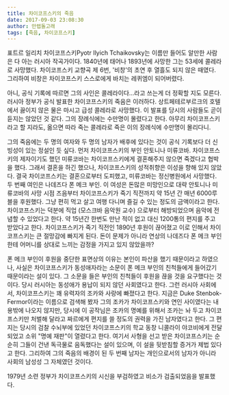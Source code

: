 ```yaml
---
title: 차이코프스키의 죽음
date: 2017-09-03 23:08:30
author: 만렙돌고래
tags: [죽음, 차이코프스키]
---
```


표트르 일리치 차이코프스키Pyotr Ilyich Tchaikovsky는 이름만 들어도 알만한 사람은 다 아는 러시아 작곡가이다. 1840년에 태어나 1893년에 사망한 그는 53세에 콜레라로 사망했다. 차이코프스키 교향곡 제 6번, '비창'의 초연 후 열흘도 되지 않은 때였다. 그리하여 비창은 차이코프스키 스스로에게 바치는 레퀴엠이 되어버렸다.

아니, 공식 기록에 따르면 그의 사인은 콜레라이다...라고 쓰는게 더 정확할 지도 모른다. 러시아 정부가 공식 발표한 차이코프스키의 죽음은 이러하다. 상트페테르부르크의 호텔에서 끓이지 않은 물은 마시고 급성 콜레라로 사망했다. 이 발표를 당시의 사람들도 곧이 듣지는 않았던 것 같다. 그의 장례식에는 수만명이 몰렸다고 한다. 아무리 차이코프스키라고 할 지라도, 옮으면 따라 죽는 콜레라로 죽은 이의 장례식에 수만명이 몰리다니.

그의 죽음에는 두 명의 여자와 두 명의 남자가 배후에 있다는 것이 공식 기록보다 더 신빙성이 있는 정설인 듯 싶다. 먼저 차이코프스키의 부인 안토니나 미류코바. 차이코프스키의 제자이기도 했던 미류코바는 차이코프스키에게 결혼해주지 않으면 죽겠다고 협박을 했다. 그래서 결혼을 하긴 했으나, 차이코프스키의 성적취향은 이성을 향해 있지 않았다. 결국 차이코프스키는 결혼으로부터 도피했고, 미류코바는 정신병원에서 사망했다. 두 번째 여인은 나데즈다 폰 메크 부인. 이 여성은 돈많은 미망인으로 대략 안토니나 미류코바의 사망 시점 즈음부터 차이코프스키가 죽기 직전까지 약 15년 간 매년 6000루블을 후원했다. 그냥 편히 먹고 살고 여행 다니며 즐길 수 있는 정도의 금액이라고 한다. 차이코프스키는 덕분에 직업 (모스크바 음악원 교수) 으로부터 해방되었으며 음악에 전념할 수 있었다고 한다. 약 15년간 한번도 만난 적이 없고 대신 1200통의 편지를 주고 받았다고 한다. 차이코프스키가 죽기 직전인 1890년 후원이 끊어졌고 이로 인해서 차이코프스키는 큰 절망감에 빠지게 된다. 돈이 문제가 아니라 연상의 나데즈다 폰 메크 부인한테 어머니를 상대로 느끼는 감정을 가지고 있지 않았을까?

폰 메크 부인이 후원을 중단한 표면상의 이유는 본인이 파산을 했기 때문이라고 하였으나, 사실은 차이코프스키가 동성애자라는 소문이 폰 메크 부인의 친척들에게 들어갔기 때문이라는 설이 있다. 그 소문을 들은 부인의 친척들이 후원을 끊을 것을 요구했다는 것이다. 당시 러시아는 동성애가 용납이 되지 않던 사회였다고 한다. 그런 러시아 사회에서, 차이코프스키는 꽤 유력자의 조카와 사랑에 빠졌다고 한다. 지금은 Duke Stenbok-Fermor이라는 이름으로 검색해 봤자 그의 조카가 차이코프스키와 연인 사이였다는 내용밖에 나오지 않지만, 당시에 이 공작님은 조카의 명예를 위해서 조카는 놔 두고 차이코프스키만 처벌해 달라고 짜르에게 편지를 쓸 정도의 권력을 가진 남자였다고 한다. 그 편지는 당시의 검찰 수뇌부에 있었던 차이코프스키의 학교 동창 니콜라이 야코비에게 전달되었고 소위 "명예 재판"이 열렸다고 한다. 여기서 사형을 선고 받은 차이코프스키는 순순히 그들이 건낸 독극물로 음독했다는 설이 있으며, 이 설을 뒷받침할 증거가 제법 있다고 한다. 그리하여 그의 죽음의 배경이 된 두 번째 남자는 개인으로서의 남자가 아니라 사회의 남성성 그 자체였던 것이다.

1979년 소련 정부가 차이코프스키의 시신을 부검하였고 비소가 검출되었음을 발표했다.
